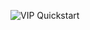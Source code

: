 ![VIP Quickstart](http://vip.wordpress.com/wp-content/themes/a8c/wpcomvip3/img/illustrations/developmenttools-03.svg)
